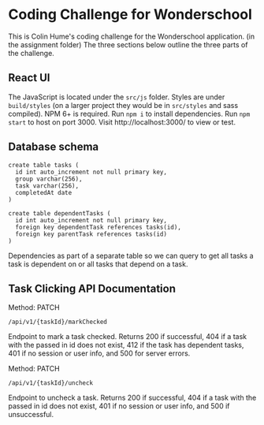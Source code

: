 # Coding Challenge for Wonderschool #
This is Colin Hume's coding challenge for the Wonderschool application.
(in the assignment folder)
The three sections below outline the three parts of the challenge.

## React UI ##
The JavaScript is located under the `src/js` folder.
Styles are under `build/styles` (on a larger project they would be in `src/styles` and sass compiled). NPM 6+ is required.
Run `npm i` to install dependencies.
Run `npm start` to host on port 3000.
Visit http://localhost:3000/ to view or test.

## Database schema ##

```
create table tasks (
  id int auto_increment not null primary key,
  group varchar(256),
  task varchar(256),
  completedAt date
)
```
```
create table dependentTasks (
  id int auto_increment not null primary key,
  foreign key dependentTask references tasks(id),
  foreign key parentTask references tasks(id)
)
```

Dependencies as part of a separate table so we can query to get all tasks a task is dependent on or all tasks that depend on a task.

## Task Clicking API Documentation ##

Method: PATCH
```
/api/v1/{taskId}/markChecked
```
Endpoint to mark a task checked.
Returns 200 if successful,
404 if a task with the passed in id does not exist,
412 if the task has dependent tasks,
401 if no session or user info,
and 500 for server errors.

Method: PATCH
```
/api/v1/{taskId}/uncheck
```
Endpoint to uncheck a task.
Returns 200 if successful,
404 if a task with the passed in id does not exist,
401 if no session or user info,
and 500 if unsuccessful.
